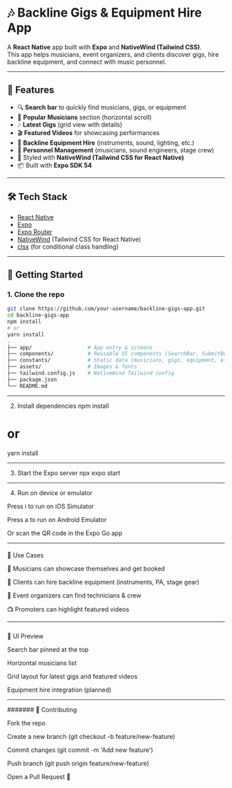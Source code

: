 # 🎶 Backline Gigs & Equipment Hire App

A **React Native** app built with **Expo** and **NativeWind (Tailwind CSS)**.  
This app helps musicians, event organizers, and clients discover gigs, hire backline equipment, and connect with music personnel.

---

## 📱 Features

- 🔍 **Search bar** to quickly find musicians, gigs, or equipment
- 🎤 **Popular Musicians** section (horizontal scroll)
- 🎶 **Latest Gigs** (grid view with details)
- 🎬 **Featured Videos** for showcasing performances
- 🎹 **Backline Equipment Hire** (instruments, sound, lighting, etc.)
- 👥 **Personnel Management** (musicians, sound engineers, stage crew)
- 🎨 Styled with **NativeWind (Tailwind CSS for React Native)**
- 📦 Built with **Expo SDK 54**

---

## 🛠️ Tech Stack

- [React Native](https://reactnative.dev/)
- [Expo](https://expo.dev/)
- [Expo Router](https://expo.github.io/router/docs/)
- [NativeWind](https://www.nativewind.dev/) (Tailwind CSS for React Native)
- [clsx](https://github.com/lukeed/clsx) (for conditional class handling)

---

## 🚀 Getting Started

### 1. Clone the repo

```bash
git clone https://github.com/your-username/backline-gigs-app.git
cd backline-gigs-app
npm install
# or
yarn install
.
├── app/                  # App entry & screens
├── components/           # Reusable UI components (SearchBar, SubmitButton, etc.)
├── constants/            # Static data (musicians, gigs, equipment, etc.)
├── assets/               # Images & fonts
├── tailwind.config.js    # NativeWind Tailwind config
├── package.json
└── README.md

```
---
2. Install dependencies
npm install
# or
yarn install

---
3. Start the Expo server
npx expo start

---

4. Run on device or emulator

Press i to run on iOS Simulator

Press a to run on Android Emulator

Or scan the QR code in the Expo Go app

---
####
🎸 Use Cases

🎤 Musicians can showcase themselves and get booked

🎹 Clients can hire backline equipment (instruments, PA, stage gear)

👷 Event organizers can find technicians & crew

📺 Promoters can highlight featured videos

---

#####
🎨 UI Preview

Search bar pinned at the top

Horizontal musicians list

Grid layout for latest gigs and featured videos

Equipment hire integration (planned)

---

#######
🤝 Contributing

Fork the repo

Create a new branch (git checkout -b feature/new-feature)

Commit changes (git commit -m 'Add new feature')

Push branch (git push origin feature/new-feature)

Open a Pull Request 🎉